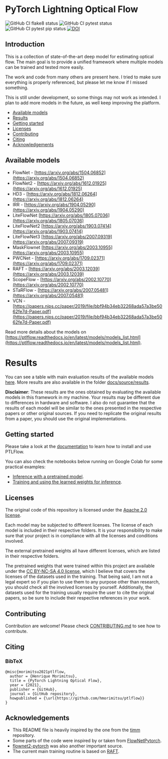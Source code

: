 # PyTorch Lightning Optical Flow

![GitHub CI flake8 status](https://github.com/hmorimitsu/ptlflow/actions/workflows/flake8.yml/badge.svg)
![GitHub CI pytest status](https://github.com/hmorimitsu/ptlflow/actions/workflows/pytest.yml/badge.svg)
![GitHub CI pytest pip status](https://github.com/hmorimitsu/ptlflow/actions/workflows/pytest_pip.yml/badge.svg)
[![DOI](https://zenodo.org/badge/375416785.svg)](https://zenodo.org/badge/latestdoi/375416785)

## Introduction

This is a collection of state-of-the-art deep model for estimating optical flow. The main goal is to provide a unified framework where multiple models can be trained and tested more easily.

The work and code from many others are present here. I tried to make sure everything is properly referenced, but please let me know if I missed something.

This is still under development, so some things may not work as intended. I plan to add more models in the future, as well keep improving the platform.

- [Available models](#available-models)
- [Results](#results)
- [Getting started](#getting-started)
- [Licenses](#licenses)
- [Contributing](#contributing)
- [Citing](#citing)
- [Acknowledgements](#acknowledgements)

## Available models

- FlowNet - [https://arxiv.org/abs/1504.06852](https://arxiv.org/abs/1504.06852)
- FlowNet2 - [https://arxiv.org/abs/1612.01925](https://arxiv.org/abs/1612.01925)
- HD3 - [https://arxiv.org/abs/1812.06264](https://arxiv.org/abs/1812.06264)
- IRR - [https://arxiv.org/abs/1904.05290](https://arxiv.org/abs/1904.05290)
- LiteFlowNet [https://arxiv.org/abs/1805.07036](https://arxiv.org/abs/1805.07036)
- LiteFlowNet2 [https://arxiv.org/abs/1903.07414](https://arxiv.org/abs/1903.07414)
- LiteFlowNet3 [https://arxiv.org/abs/2007.09319](https://arxiv.org/abs/2007.09319)
- MaskFlownet [https://arxiv.org/abs/2003.10955](https://arxiv.org/abs/2003.10955)
- PWCNet - [https://arxiv.org/abs/1709.02371](https://arxiv.org/abs/1709.02371)
- RAFT - [https://arxiv.org/abs/2003.12039](https://arxiv.org/abs/2003.12039)
- ScopeFlow -  [https://arxiv.org/abs/2002.10770](https://arxiv.org/abs/2002.10770)
- STaRFlow -  [https://arxiv.org/abs/2007.05481](https://arxiv.org/abs/2007.05481)
- VCN - [https://papers.nips.cc/paper/2019/file/bbf94b34eb32268ada57a3be5062fe7d-Paper.pdf](https://papers.nips.cc/paper/2019/file/bbf94b34eb32268ada57a3be5062fe7d-Paper.pdf)

Read more details about the models on [https://ptlflow.readthedocs.io/en/latest/models/models_list.html](https://ptlflow.readthedocs.io/en/latest/models/models_list.html).

# Results

You can see a table with main evaluation results of the available models [here](https://ptlflow.readthedocs.io/en/latest/results/accuracy_epe.html). More results are also available in the folder [docs/source/results](docs/source/results).

**Disclaimer**: These results are the ones obtained by evaluating the available models in this framework in my machine. Your results may be different due to differences in hardware and software. I also do not guarantee that the results of each model will be similar to the ones presented in the respective papers or other original sources. If you need to replicate the original results from a paper, you should use the original implementations.

## Getting started

Please take a look at the [documentation](https://ptlflow.readthedocs.io/) to learn how to install and use PTLFlow.

You can also check the notebooks below running on Google Colab for some practical examples:

- [Inference with a pretrained model](https://colab.research.google.com/drive/1YARBRUGplqTRnRuY9sKIs6LY_2kWAWZJ?usp=sharing).
- [Training and using the learned weights for inference](https://colab.research.google.com/drive/1mbuAEF728_jZpFEsQHXDxjIGAcB1-nVs?usp=sharing).

## Licenses

The original code of this repository is licensed under the [Apache 2.0 license](LICENSE).

Each model may be subjected to different licenses. The license of each model is included in their respective folders. It is your responsibility to make sure that your project is in compliance with all the licenses and conditions involved.

The external pretrained weights all have different licenses, which are listed in their respective folders.

The pretrained weights that were trained within this project are available under the [CC BY-NC-SA 4.0 license](https://creativecommons.org/licenses/by-nc-sa/4.0/), which I believe that covers the licenses of the datasets used in the training. That being said, I am not a legal expert so if you plan to use them to any purpose other than research, you should check all the involved licenses by yourself. Additionally, the datasets used for the training usually require the user to cite the original papers, so be sure to include their respective references in your work.

## Contributing

Contribution are welcome! Please check [CONTRIBUTING.md](CONTRIBUTING.md) to see how to contribute.

## Citing

### BibTeX

```
@misc{morimitsu2021ptlflow,
  author = {Henrique Morimitsu},
  title = {PyTorch Lightning Optical Flow},
  year = {2021},
  publisher = {GitHub},
  journal = {GitHub repository},
  howpublished = {\url{https://github.com/hmorimitsu/ptlflow}}
}
```

## Acknowledgements

- This README file is heavily inspired by the one from the [timm](https://github.com/rwightman/pytorch-image-models) repository.
- Some parts of the code were inspired by or taken from [FlowNetPytorch](https://github.com/ClementPinard/FlowNetPytorch).
- [flownet2-pytorch](https://github.com/NVIDIA/flownet2-pytorch) was also another important source.
- The current main training routine is based on [RAFT](https://github.com/princeton-vl/RAFT).